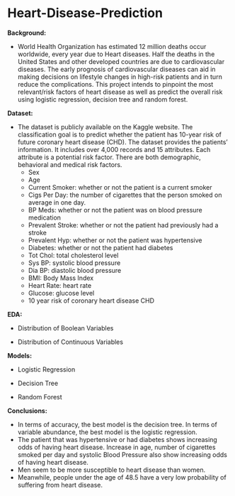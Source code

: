 # Heart-Disease-Prediction

**Background:**

* World Health Organization has estimated 12 million deaths occur worldwide, every year due to Heart diseases. Half the deaths in the United States and other developed countries are due to cardiovascular diseases. The early prognosis of cardiovascular diseases can aid in making decisions on lifestyle changes in high-risk patients and in turn reduce the complications. This project intends to pinpoint the most relevant/risk factors of heart disease as well as predict the overall risk using logistic regression, decision tree and random forest.

**Dataset:**

* The dataset is publicly available on the Kaggle website. The classification goal is to predict whether the patient has 10-year risk of future coronary heart disease (CHD). The dataset provides the patients’ information. It includes over 4,000 records and 15 attributes. Each attribute is a potential risk factor. There are both demographic, behavioral and medical risk factors.
  * Sex
  * Age
  * Current Smoker: whether or not the patient is a current smoker
  * Cigs Per Day: the number of cigarettes that the person smoked on average in one day.
  * BP Meds: whether or not the patient was on blood pressure medication 
  * Prevalent Stroke: whether or not the patient had previously had a stroke 
  * Prevalent Hyp: whether or not the patient was hypertensive
  * Diabetes: whether or not the patient had diabetes
  * Tot Chol: total cholesterol level
  * Sys BP: systolic blood pressure
  * Dia BP: diastolic blood pressure
  * BMI: Body Mass Index
  * Heart Rate: heart rate
  * Glucose: glucose level
  * 10 year risk of coronary heart disease CHD
  
**EDA:**

* Distribution of Boolean Variables

* Distribution of Continuous Variables

**Models:**

* Logistic Regression

* Decision Tree

* Random Forest

**Conclusions:**

  * In terms of accuracy, the best model is the decision tree. In terms of variable abundance, the best model is the logistic regression.
  * The patient that was hypertensive or had diabetes shows increasing odds of having heart disease. Increase in age, number of cigarettes smoked per day and systolic Blood Pressure also show increasing odds of having heart disease.
  * Men seem to be more susceptible to heart disease than women.
  * Meanwhile, people under the age of 48.5 have a very low probability of suffering from heart disease.
